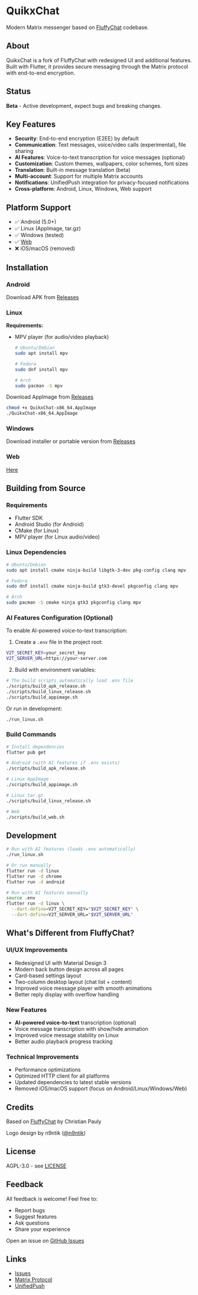 # QuikxChat

Modern Matrix messenger based on [FluffyChat](https://github.com/krille-chan/fluffychat) codebase.

## About

QuikxChat is a fork of FluffyChat with redesigned UI and additional features. Built with Flutter, it provides secure messaging through the Matrix protocol with end-to-end encryption.

## Status

**Beta** - Active development, expect bugs and breaking changes.

## Key Features

- **Security**: End-to-end encryption (E2EE) by default
- **Communication**: Text messages, voice/video calls (experimental), file sharing
- **AI Features**: Voice-to-text transcription for voice messages (optional)
- **Customization**: Custom themes, wallpapers, color schemes, font sizes
- **Translation**: Built-in message translation (beta)
- **Multi-account**: Support for multiple Matrix accounts
- **Notifications**: UnifiedPush integration for privacy-focused notifications
- **Cross-platform**: Android, Linux, Windows, Web support

## Platform Support

- ✅ Android (5.0+)
- ✅ Linux (AppImage, tar.gz)
- ✅ Windows (tested)
- ✅ [Web](https://quikxchat.vercel.app/app/)
- ❌ iOS/macOS (removed)

## Installation

### Android
Download APK from [Releases](https://github.com/IQUXAe/Quikx_chat/releases)

### Linux

**Requirements:**
- MPV player (for audio/video playback)
  ```bash
  # Ubuntu/Debian
  sudo apt install mpv
  
  # Fedora
  sudo dnf install mpv
  
  # Arch
  sudo pacman -S mpv
  ```

Download AppImage from [Releases](https://github.com/IQUXAe/Quikx_chat/releases)

```bash
chmod +x QuikxChat-x86_64.AppImage
./QuikxChat-x86_64.AppImage
```

### Windows
Download installer or portable version from [Releases](https://github.com/IQUXAe/Quikx_chat/releases)

### Web
[Here](https://quikxchat.vercel.app/app/)

## Building from Source

### Requirements
- Flutter SDK
- Android Studio (for Android)
- CMake (for Linux)
- MPV player (for Linux audio/video)

### Linux Dependencies
```bash
# Ubuntu/Debian
sudo apt install cmake ninja-build libgtk-3-dev pkg-config clang mpv

# Fedora  
sudo dnf install cmake ninja-build gtk3-devel pkgconfig clang mpv

# Arch
sudo pacman -S cmake ninja gtk3 pkgconfig clang mpv
```

### AI Features Configuration (Optional)

To enable AI-powered voice-to-text transcription:

1. Create a `.env` file in the project root:
```bash
V2T_SECRET_KEY=your_secret_key
V2T_SERVER_URL=https://your-server.com
```

2. Build with environment variables:
```bash
# The build scripts automatically load .env file
./scripts/build_apk_release.sh
./scripts/build_linux_release.sh
./scripts/build_appimage.sh
```

Or run in development:
```bash
./run_linux.sh
```

### Build Commands
```bash
# Install dependencies
flutter pub get

# Android (with AI features if .env exists)
./scripts/build_apk_release.sh

# Linux AppImage
./scripts/build_appimage.sh

# Linux tar.gz
./scripts/build_linux_release.sh

# Web
./scripts/build_web.sh
```

## Development

```bash
# Run with AI features (loads .env automatically)
./run_linux.sh

# Or run manually
flutter run -d linux
flutter run -d chrome
flutter run -d android

# Run with AI features manually
source .env
flutter run -d linux \
  --dart-define=V2T_SECRET_KEY="$V2T_SECRET_KEY" \
  --dart-define=V2T_SERVER_URL="$V2T_SERVER_URL"
```

## What's Different from FluffyChat?

### UI/UX Improvements
- Redesigned UI with Material Design 3
- Modern back button design across all pages
- Card-based settings layout
- Two-column desktop layout (chat list + content)
- Improved voice message player with smooth animations
- Better reply display with overflow handling

### New Features
- **AI-powered voice-to-text** transcription (optional)
- Voice message transcription with show/hide animation
- Improved voice message stability on Linux
- Better audio playback progress tracking

### Technical Improvements
- Performance optimizations
- Optimized HTTP client for all platforms
- Updated dependencies to latest stable versions
- Removed iOS/macOS support (focus on Android/Linux/Windows/Web)

## Credits

Based on [FluffyChat](https://github.com/krille-chan/fluffychat) by Christian Pauly

Logo design by n9ntik ([@n9ntik](https://t.me/n9ntik))

## License

AGPL-3.0 - see [LICENSE](LICENSE)

## Feedback

All feedback is welcome! Feel free to:
- Report bugs
- Suggest features
- Ask questions
- Share your experience

Open an issue on [GitHub Issues](https://github.com/IQUXAe/Quikx_chat/issues)

## Links

- [Issues](https://github.com/IQUXAe/Quikx_chat/issues)
- [Matrix Protocol](https://matrix.org)
- [UnifiedPush](https://unifiedpush.org)
